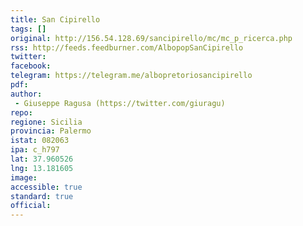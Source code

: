 ```yaml
---
title: San Cipirello
tags: []
original: http://156.54.128.69/sancipirello/mc/mc_p_ricerca.php
rss: http://feeds.feedburner.com/AlbopopSanCipirello
twitter: 
facebook: 
telegram: https://telegram.me/albopretoriosancipirello
pdf: 
author:
 - Giuseppe Ragusa (https://twitter.com/giuragu)
repo: 
regione: Sicilia
provincia: Palermo
istat: 082063
ipa: c_h797
lat: 37.960526
lng: 13.181605
image:
accessible: true
standard: true
official:
---
```

